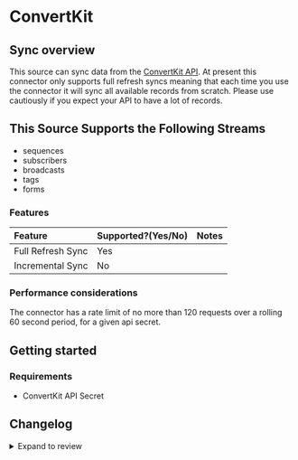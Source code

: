 # ConvertKit

## Sync overview

This source can sync data from the [ConvertKit API](https://developers.convertkit.com/#getting-started). At present this connector only supports full refresh syncs meaning that each time you use the connector it will sync all available records from scratch. Please use cautiously if you expect your API to have a lot of records.

## This Source Supports the Following Streams

- sequences
- subscribers
- broadcasts
- tags
- forms

### Features

| Feature           | Supported?\(Yes/No\) | Notes |
| :---------------- | :------------------- | :---- |
| Full Refresh Sync | Yes                  |       |
| Incremental Sync  | No                   |       |

### Performance considerations

The connector has a rate limit of no more than 120 requests over a rolling 60 second period, for a given api secret.

## Getting started

### Requirements

- ConvertKit API Secret

## Changelog

<details>
  <summary>Expand to review</summary>

| Version | Date       | Pull Request                                             | Subject        |
| :------ | :--------- | :------------------------------------------------------- | :------------- |
| 0.3.0  | 2025-04-24 | [58617](https://github.com/airbytehq/airbyte/pull/58617) | Update to Kit API v4, add OAuth support, add 8 additional streams, update schemas |
| 0.2.23 | 2025-04-26 | [58849](https://github.com/airbytehq/airbyte/pull/58849) | Update dependencies |
| 0.2.22 | 2025-04-19 | [58341](https://github.com/airbytehq/airbyte/pull/58341) | Update dependencies |
| 0.2.21 | 2025-04-12 | [57808](https://github.com/airbytehq/airbyte/pull/57808) | Update dependencies |
| 0.2.20 | 2025-04-05 | [57198](https://github.com/airbytehq/airbyte/pull/57198) | Update dependencies |
| 0.2.19 | 2025-03-29 | [56524](https://github.com/airbytehq/airbyte/pull/56524) | Update dependencies |
| 0.2.18 | 2025-03-22 | [55951](https://github.com/airbytehq/airbyte/pull/55951) | Update dependencies |
| 0.2.17 | 2025-03-08 | [55270](https://github.com/airbytehq/airbyte/pull/55270) | Update dependencies |
| 0.2.16 | 2025-03-01 | [54976](https://github.com/airbytehq/airbyte/pull/54976) | Update dependencies |
| 0.2.15 | 2025-02-22 | [54379](https://github.com/airbytehq/airbyte/pull/54379) | Update dependencies |
| 0.2.14 | 2025-02-15 | [53751](https://github.com/airbytehq/airbyte/pull/53751) | Update dependencies |
| 0.2.13 | 2025-02-08 | [53342](https://github.com/airbytehq/airbyte/pull/53342) | Update dependencies |
| 0.2.12 | 2025-02-01 | [52823](https://github.com/airbytehq/airbyte/pull/52823) | Update dependencies |
| 0.2.11 | 2025-01-25 | [52332](https://github.com/airbytehq/airbyte/pull/52332) | Update dependencies |
| 0.2.10 | 2025-01-18 | [51673](https://github.com/airbytehq/airbyte/pull/51673) | Update dependencies |
| 0.2.9 | 2025-01-11 | [51107](https://github.com/airbytehq/airbyte/pull/51107) | Update dependencies |
| 0.2.8 | 2024-12-28 | [50522](https://github.com/airbytehq/airbyte/pull/50522) | Update dependencies |
| 0.2.7 | 2024-12-21 | [50066](https://github.com/airbytehq/airbyte/pull/50066) | Update dependencies |
| 0.2.6 | 2024-12-14 | [49510](https://github.com/airbytehq/airbyte/pull/49510) | Update dependencies |
| 0.2.5 | 2024-12-12 | [48958](https://github.com/airbytehq/airbyte/pull/48958) | Update dependencies |
| 0.2.4 | 2024-11-04 | [48217](https://github.com/airbytehq/airbyte/pull/48217) | Update dependencies |
| 0.2.3 | 2024-10-29 | [47764](https://github.com/airbytehq/airbyte/pull/47764) | Update dependencies |
| 0.2.2 | 2024-10-28 | [47619](https://github.com/airbytehq/airbyte/pull/47619) | Update dependencies |
| 0.2.1 | 2024-08-16 | [44196](https://github.com/airbytehq/airbyte/pull/44196) | Bump source-declarative-manifest version |
| 0.2.0 | 2024-08-15 | [44161](https://github.com/airbytehq/airbyte/pull/44161) | Refactor connector to manifest-only format |
| 0.1.14 | 2024-08-12 | [43803](https://github.com/airbytehq/airbyte/pull/43803) | Update dependencies |
| 0.1.13 | 2024-08-10 | [43503](https://github.com/airbytehq/airbyte/pull/43503) | Update dependencies |
| 0.1.12 | 2024-08-03 | [43237](https://github.com/airbytehq/airbyte/pull/43237) | Update dependencies |
| 0.1.11 | 2024-07-27 | [42643](https://github.com/airbytehq/airbyte/pull/42643) | Update dependencies |
| 0.1.10 | 2024-07-20 | [42363](https://github.com/airbytehq/airbyte/pull/42363) | Update dependencies |
| 0.1.9 | 2024-07-13 | [41742](https://github.com/airbytehq/airbyte/pull/41742) | Update dependencies |
| 0.1.8 | 2024-07-10 | [41405](https://github.com/airbytehq/airbyte/pull/41405) | Update dependencies |
| 0.1.7 | 2024-07-09 | [41272](https://github.com/airbytehq/airbyte/pull/41272) | Update dependencies |
| 0.1.6 | 2024-07-06 | [40860](https://github.com/airbytehq/airbyte/pull/40860) | Update dependencies |
| 0.1.5 | 2024-06-25 | [40282](https://github.com/airbytehq/airbyte/pull/40282) | Update dependencies |
| 0.1.4 | 2024-06-22 | [39989](https://github.com/airbytehq/airbyte/pull/39989) | Update dependencies |
| 0.1.3 | 2024-06-17 | [39505](https://github.com/airbytehq/airbyte/pull/39505) | Make compatible with builder |
| 0.1.2 | 2024-06-06 | [39299](https://github.com/airbytehq/airbyte/pull/39299) | [autopull] Upgrade base image to v1.2.2 |
| 0.1.1 | 2024-05-21 | [38492](https://github.com/airbytehq/airbyte/pull/38492) | [autopull] base image + poetry + up_to_date |
| 0.1.0 | 2022-10-25 | [18455](https://github.com/airbytehq/airbyte/pull/18455) | Initial commit |

</details>
